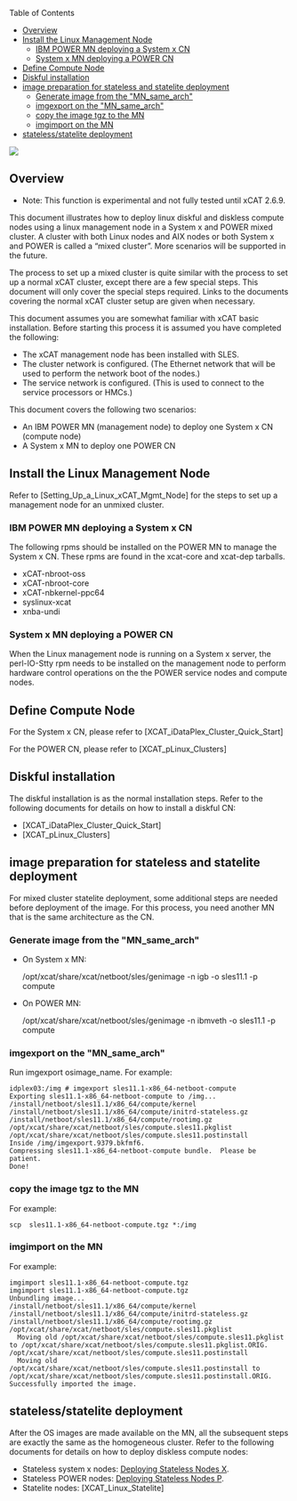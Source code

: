 <!-- START doctoc generated TOC please keep comment here to allow auto update -->
<!-- DON'T EDIT THIS SECTION, INSTEAD RE-RUN doctoc TO UPDATE -->
Table of Contents

- [Overview](#overview)
- [Install the Linux Management Node](#install-the-linux-management-node)
  - [IBM POWER MN deploying a System x CN](#ibm-power-mn-deploying-a-system-x-cn)
  - [System x MN deploying a POWER CN](#system-x-mn-deploying-a-power-cn)
- [Define Compute Node](#define-compute-node)
- [Diskful installation](#diskful-installation)
- [image preparation for stateless and statelite deployment](#image-preparation-for-stateless-and-statelite-deployment)
  - [Generate image from the "MN_same_arch"](#generate-image-from-the-mn_same_arch)
  - [imgexport on the "MN_same_arch"](#imgexport-on-the-mn_same_arch)
  - [copy the image tgz to the MN](#copy-the-image-tgz-to-the-mn)
  - [imgimport on the MN](#imgimport-on-the-mn)
- [stateless/statelite deployment](#statelessstatelite-deployment)

<!-- END doctoc generated TOC please keep comment here to allow auto update -->

![](http://sourceforge.net/p/xcat/wiki/XCAT_Documentation/attachment/Official-xcat-doc.png)
 


## Overview

  * Note: This function is experimental and not fully tested until xCAT 2.6.9. 

This document illustrates how to deploy linux diskful and diskless compute nodes using a linux management node in a System x and POWER mixed cluster. A cluster with both Linux nodes and AIX nodes or both System x and POWER is called a “mixed cluster”. More scenarios will be supported in the future. 

The process to set up a mixed cluster is quite similar with the process to set up a normal xCAT cluster, except there are a few special steps. This document will only cover the special steps required. Links to the documents covering the normal xCAT cluster setup are given when necessary. 

This document assumes you are somewhat familiar with xCAT basic installation. Before starting this process it is assumed you have completed the following: 

  * The xCAT management node has been installed with SLES. 
  * The cluster network is configured. (The Ethernet network that will be used to perform the network boot of the nodes.) 
  * The service network is configured. (This is used to connect to the service processors or HMCs.) 

This document covers the following two scenarios: 

  * An IBM POWER MN (management node) to deploy one System x CN (compute node) 
  * A System x MN to deploy one POWER CN 

## Install the Linux Management Node

Refer to [Setting_Up_a_Linux_xCAT_Mgmt_Node] for the steps to set up a management node for an unmixed cluster. 

### IBM POWER MN deploying a System x CN

The following rpms should be installed on the POWER MN to manage the System x CN. These rpms are found in the xcat-core and xcat-dep tarballs. 

  * xCAT-nbroot-oss 
  * xCAT-nbroot-core 
  * xCAT-nbkernel-ppc64 
  * syslinux-xcat 
  * xnba-undi 

### System x MN deploying a POWER CN

When the Linux management node is running on a System x server, the perl-IO-Stty rpm needs to be installed on the management node to perform hardware control operations on the the POWER service nodes and compute nodes. 

## Define Compute Node

For the System x CN, please refer to [XCAT_iDataPlex_Cluster_Quick_Start] 

For the POWER CN, please refer to [XCAT_pLinux_Clusters] 

## Diskful installation

The diskful installation is as the normal installation steps. Refer to the following documents for details on how to install a diskful CN: 

  * [XCAT_iDataPlex_Cluster_Quick_Start] 
  * [XCAT_pLinux_Clusters] 

## image preparation for stateless and statelite deployment

For mixed cluster statelite deployment, some additional steps are needed before deployment of the image. For this process, you need another MN that is the same architecture as the CN. 

### Generate image from the "MN_same_arch"

  * On System x MN: 
    
    /opt/xcat/share/xcat/netboot/sles/genimage -n igb -o sles11.1 -p compute
    

  * On POWER MN: 
    
    /opt/xcat/share/xcat/netboot/sles/genimage -n ibmveth -o sles11.1 -p compute
    

### imgexport on the "MN_same_arch"

Run imgexport osimage_name. For example: 
    
    idplex03:/img # imgexport sles11.1-x86_64-netboot-compute
    Exporting sles11.1-x86_64-netboot-compute to /img...
    /install/netboot/sles11.1/x86_64/compute/kernel
    /install/netboot/sles11.1/x86_64/compute/initrd-stateless.gz
    /install/netboot/sles11.1/x86_64/compute/rootimg.gz
    /opt/xcat/share/xcat/netboot/sles/compute.sles11.pkglist
    /opt/xcat/share/xcat/netboot/sles/compute.sles11.postinstall
    Inside /img/imgexport.9379.bkfmf6.
    Compressing sles11.1-x86_64-netboot-compute bundle.  Please be patient.
    Done!
    
    

### copy the image tgz to the MN

For example: 
    
    scp  sles11.1-x86_64-netboot-compute.tgz *:/img
    

### imgimport on the MN

For example: 
    
    imgimport sles11.1-x86_64-netboot-compute.tgz
    imgimport sles11.1-x86_64-netboot-compute.tgz
    Unbundling image...
    /install/netboot/sles11.1/x86_64/compute/kernel
    /install/netboot/sles11.1/x86_64/compute/initrd-stateless.gz
    /install/netboot/sles11.1/x86_64/compute/rootimg.gz
    /opt/xcat/share/xcat/netboot/sles/compute.sles11.pkglist
      Moving old /opt/xcat/share/xcat/netboot/sles/compute.sles11.pkglist to /opt/xcat/share/xcat/netboot/sles/compute.sles11.pkglist.ORIG.
    /opt/xcat/share/xcat/netboot/sles/compute.sles11.postinstall
      Moving old /opt/xcat/share/xcat/netboot/sles/compute.sles11.postinstall to /opt/xcat/share/xcat/netboot/sles/compute.sles11.postinstall.ORIG.
    Successfully imported the image.
    
    

## stateless/statelite deployment

After the OS images are made available on the MN, all the subsequent steps are exactly the same as the homogeneous cluster. Refer to the following documents for details on how to deploy diskless compute nodes: 

  * Stateless system x nodes: [Deploying Stateless Nodes X](XCAT_iDataPlex_Cluster_Quick_Start/#deploying-stateless-nodes).
  * Stateless POWER nodes: [Deploying Stateless Nodes P](XCAT_pLinux_Clusters/#stateless-node-deployment). 
  * Statelite nodes: [XCAT_Linux_Statelite] 
